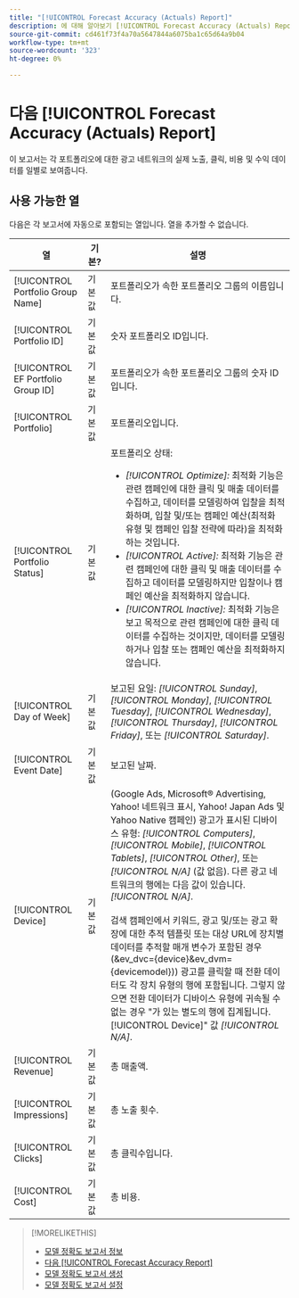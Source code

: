 ```yaml
---
title: "[!UICONTROL Forecast Accuracy (Actuals) Report]"
description: 에 대해 알아보기 [!UICONTROL Forecast Accuracy (Actuals) Report], 데이터 열 포함.
source-git-commit: cd461f73f4a70a5647844a6075ba1c65d64a9b04
workflow-type: tm+mt
source-wordcount: '323'
ht-degree: 0%

---
```


# 다음 [!UICONTROL Forecast Accuracy (Actuals) Report]

이 보고서는 각 포트폴리오에 대한 광고 네트워크의 실제 노출, 클릭, 비용 및 수익 데이터를 일별로 보여줍니다.

## 사용 가능한 열

다음은 각 보고서에 자동으로 포함되는 열입니다. 열을 추가할 수 없습니다.

| 열 | 기본? | 설명 |
|----|----|----|
| [!UICONTROL Portfolio Group Name] | 기본값 | 포트폴리오가 속한 포트폴리오 그룹의 이름입니다. |
| [!UICONTROL Portfolio ID] | 기본값 | 숫자 포트폴리오 ID입니다. |
| [!UICONTROL EF Portfolio Group ID] | 기본값 | 포트폴리오가 속한 포트폴리오 그룹의 숫자 ID입니다. |
| [!UICONTROL Portfolio] | 기본값 | 포트폴리오입니다. |
| [!UICONTROL Portfolio Status] | 기본값 | 포트폴리오 상태:<ul><li><i>[!UICONTROL Optimize]:</i> 최적화 기능은 관련 캠페인에 대한 클릭 및 매출 데이터를 수집하고, 데이터를 모델링하여 입찰을 최적화하며, 입찰 및/또는 캠페인 예산(최적화 유형 및 캠페인 입찰 전략에 따라)을 최적화하는 것입니다.</li><li><i>[!UICONTROL Active]:</i> 최적화 기능은 관련 캠페인에 대한 클릭 및 매출 데이터를 수집하고 데이터를 모델링하지만 입찰이나 캠페인 예산을 최적화하지 않습니다.</li><li><i>[!UICONTROL Inactive]:</i> 최적화 기능은 보고 목적으로 관련 캠페인에 대한 클릭 데이터를 수집하는 것이지만, 데이터를 모델링하거나 입찰 또는 캠페인 예산을 최적화하지 않습니다. |
| [!UICONTROL Day of Week] | 기본값 | 보고된 요일: <i>[!UICONTROL Sunday]</i>, <i>[!UICONTROL Monday]</i>, <i>[!UICONTROL Tuesday]</i>, <i>[!UICONTROL Wednesday]</i>, <i>[!UICONTROL Thursday]</i>, <i>[!UICONTROL Friday]</i>, 또는 <i>[!UICONTROL Saturday]</i>. |
| [!UICONTROL Event Date] | 기본값 | 보고된 날짜. |
| [!UICONTROL Device] | 기본값 | (Google Ads, Microsoft® Advertising, Yahoo! 네트워크 표시, Yahoo! Japan Ads 및 Yahoo Native 캠페인) 광고가 표시된 디바이스 유형: <i>[!UICONTROL Computers]</i>, <i>[!UICONTROL Mobile]</i>, <i>[!UICONTROL Tablets]</i>, <i>[!UICONTROL Other]</i>, 또는 <i>[!UICONTROL N/A]</i> (값 없음). 다른 광고 네트워크의 행에는 다음 값이 있습니다. <i>[!UICONTROL N/A]</i>.<br><br>검색 캠페인에서 키워드, 광고 및/또는 광고 확장에 대한 추적 템플릿 또는 대상 URL에 장치별 데이터를 추적할 매개 변수가 포함된 경우(&amp;ev_dvc={device}&amp;ev_dvm={devicemodel})</code>) 광고를 클릭할 때 전환 데이터도 각 장치 유형의 행에 포함됩니다. 그렇지 않으면 전환 데이터가 디바이스 유형에 귀속될 수 없는 경우 &quot;가 있는 별도의 행에 집계됩니다.[!UICONTROL Device]&quot; 값 <i>[!UICONTROL N/A]</i>. |
| [!UICONTROL Revenue] | 기본값 | 총 매출액. |
| [!UICONTROL Impressions] | 기본값 | 총 노출 횟수. |
| [!UICONTROL Clicks] | 기본값 | 총 클릭수입니다. |
| [!UICONTROL Cost] | 기본값 | 총 비용. |

<table style="table-layout:auto">

>[!MORELIKETHIS]
>
>* [모델 정확도 보고서 정보](/help/search-social-commerce/reports/management/model-accuracy/model-accuracy-report-about.md)
>* [다음 [!UICONTROL Forecast Accuracy Report]](forecast-accuracy-report.md)
>* [모델 정확도 보고서 생성](model-accuracy-report-generate.md)
>* [모델 정확도 보고서 설정](/help/search-social-commerce/reports/management/model-accuracy/model-accuracy-report-settings.md)


